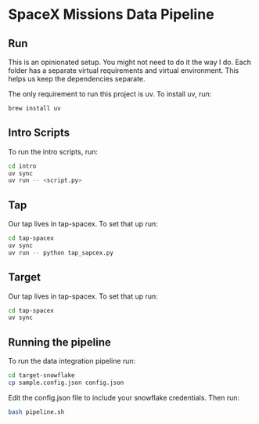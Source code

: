 # SpaceX Missions Data Pipeline

## Run

This is an opinionated setup. You might not need to do it the way I do.
Each folder has a separate virtual requirements and virtual environment.
This helps us keep the dependencies separate.

The only requirement to run this project is uv.
To install uv, run:

```sh
brew install uv
```

## Intro Scripts

To run the intro scripts, run:

```sh
cd intro
uv sync
uv run -- <script.py>
```

## Tap

Our tap lives in tap-spacex.
To set that up run:

```sh
cd tap-spacex
uv sync
uv run -- python tap_sapcex.py
```

## Target

Our tap lives in tap-spacex.
To set that up run:

```sh
cd tap-spacex
uv sync
```

## Running the pipeline

To run the data integration pipeline run:

```sh
cd target-snowflake
cp sample.config.json config.json
```

Edit the config.json file to include your snowflake credentials.
Then run:

```sh
bash pipeline.sh
```
